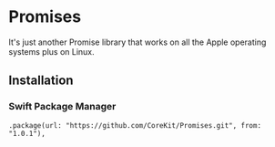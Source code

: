 # Promises

It's just another Promise library that works on all the Apple operating systems plus on Linux.

## Installation

### Swift Package Manager

```
.package(url: "https://github.com/CoreKit/Promises.git", from: "1.0.1"),
```
